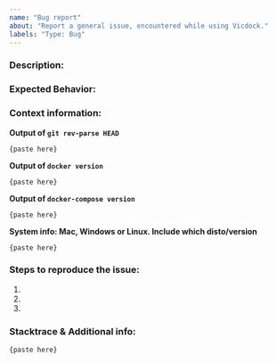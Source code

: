 ```yaml
---
name: "Bug report"
about: "Report a general issue, encountered while using Vicdock."
labels: "Type: Bug"
---
```


### Description:
<!-- A clear and concise description of what the bug is. -->

### Expected Behavior:
<!-- A clear and concise description of what you expected to happen. -->

### Context information:

**Output of `git rev-parse HEAD`**

```
{paste here}
```

**Output of `docker version`**

```
{paste here}
```

**Output of `docker-compose version`**

```
{paste here}
```

**System info: Mac, Windows or Linux. Include which disto/version**

```
{paste here}
```

### Steps to reproduce the issue:
<!--- How can we reproduce the issue? -->

1.
2.
3.

### Stacktrace & Additional info:

```
{paste here}
```
